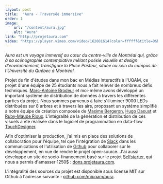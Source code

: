 ```yaml
---
layout: post
title:  "Aura - Traversée immersive"
order: 1
image:
    url: "/content/aura.jpg"
    alt: "Aura"
link: "http://projetaura.com"
video: "https://player.vimeo.com/video/162081614?color=ffffff&title=0&byline=0&portrait=0"
---
```


_Aura est un voyage immersif au cœur du centre-ville de Montréal qui, grâce à sa scénographie contemplative mêlant poésie visuelle et design d’environnement, transfigure la Place Pasteur, située au sein du campus de l’Université du Québec à Montréal._  

Projet de fin d'études dans mon bac en Médias Interactifs à l'UQAM, ce projet d'une équipe de 25 étudiants nous a fait relever de nombreux défis techniques. [Marc-Antoine Brodeur](http://marcantoinebrodeur.com) et moi-même avons développé un important système de distribution de données à travers les différentes parties du projet. Nous sommes parvenus à faire s'illuminer 9000 LEDs distribuées sur 8 arbres et à travers les airs, proposant un système simplifié à notre équipe de création composée de [Maxime Bergeron](http://maximebergeron.ca), [Hugo Daoust](https://www.linkedin.com/in/hugo-daoust-4174b610a) et [Ruby-Maude Rioux](http://rubymaude.com/). L'intégralité de la génération et distribution de ces visuels a été réalisée dans le logiciel de programmation en data-flow [TouchDesigner](http://derivative.ca).  

Afin d'optimiser la production, j'ai mis en place des solutions de collaboration pour l'équipe, tel que l'intégration de [Slack](http://slack.com) dans les communications et l'utilisation de [Github](http://github.com) pour collaborer sur le développement, en vue de rendre le projet open-source. J'ai aussi développé un site de socio-financement basé sur le projet [Selfstarter](http://www.selfstarter.us/), qui nous a permis d'amasser 1250$ : [dons.projetaura.com](http://dons.projetaura.com).  

L'intégralité des sources du projet est disponible sous license MIT sur Github à l'adresse suivante : [github.com/miuqam/aura](http://github.com/miuqam/aura).

